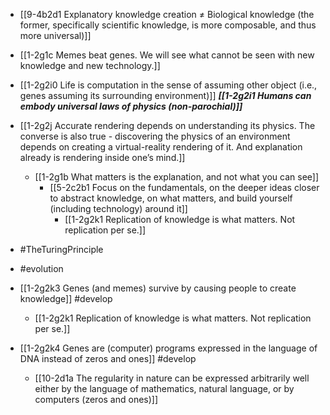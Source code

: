 - [[9-4b2d1 Explanatory knowledge creation ≠ Biological knowledge (the former, specifically scientific knowledge, is more composable, and thus more universal)]]
- [[1-2g1c Memes beat genes. We will see what cannot be seen with new knowledge and new technology.]]

- [[1-2g2i0 Life is computation in the sense of assuming other object (i.e., genes assuming its surrounding environment)]]
***[[1-2g2i1 Humans can embody universal laws of physics (non-parochial)]]***
- [[1-2g2j Accurate rendering depends on understanding its physics. The converse is also true - discovering the physics of an environment depends on creating a virtual-reality rendering of it. And explanation already is rendering inside one’s mind.]]
	- [[1-2g1b What matters is the explanation, and not what you can see]]
		- [[5-2c2b1 Focus on the fundamentals, on the deeper ideas closer to abstract knowledge, on what matters, and build yourself (including technology) around it]]
			- [[1-2g2k1 Replication of knowledge is what matters. Not replication per se.]]

- #TheTuringPrinciple
- #evolution

- [[1-2g2k3 Genes (and memes) survive by causing people to create knowledge]] #develop
	- [[1-2g2k1 Replication of knowledge is what matters. Not replication per se.]]

- [[1-2g2k4 Genes are (computer) programs expressed in the language of DNA instead of zeros and ones]] #develop
	- [[10-2d1a The regularity in nature can be expressed arbitrarily well either by the language of mathematics, natural language, or by computers (zeros and ones)]]
